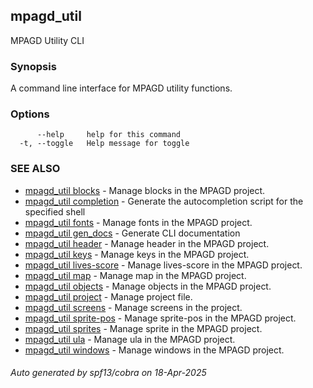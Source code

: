 ## mpagd_util

MPAGD Utility CLI

### Synopsis

A command line interface for MPAGD utility functions.

### Options

```
      --help     help for this command
  -t, --toggle   Help message for toggle
```

### SEE ALSO

* [mpagd_util blocks](mpagd_util_blocks.md)	 - Manage blocks in the MPAGD project.
* [mpagd_util completion](mpagd_util_completion.md)	 - Generate the autocompletion script for the specified shell
* [mpagd_util fonts](mpagd_util_fonts.md)	 - Manage fonts in the MPAGD project.
* [mpagd_util gen_docs](mpagd_util_gen_docs.md)	 - Generate CLI documentation
* [mpagd_util header](mpagd_util_header.md)	 - Manage header in the MPAGD project.
* [mpagd_util keys](mpagd_util_keys.md)	 - Manage keys in the MPAGD project.
* [mpagd_util lives-score](mpagd_util_lives-score.md)	 - Manage lives-score in the MPAGD project.
* [mpagd_util map](mpagd_util_map.md)	 - Manage map in the MPAGD project.
* [mpagd_util objects](mpagd_util_objects.md)	 - Manage objects in the MPAGD project.
* [mpagd_util project](mpagd_util_project.md)	 - Manage project file.
* [mpagd_util screens](mpagd_util_screens.md)	 - Manage screens in the project.
* [mpagd_util sprite-pos](mpagd_util_sprite-pos.md)	 - Manage sprite-pos in the MPAGD project.
* [mpagd_util sprites](mpagd_util_sprites.md)	 - Manage sprite in the MPAGD project.
* [mpagd_util ula](mpagd_util_ula.md)	 - Manage ula in the MPAGD project.
* [mpagd_util windows](mpagd_util_windows.md)	 - Manage windows in the MPAGD project.

###### Auto generated by spf13/cobra on 18-Apr-2025
